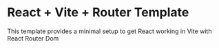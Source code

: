 # React + Vite + Router Template

This template provides a minimal setup to get React working in Vite with React Router Dom

